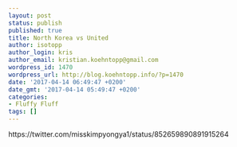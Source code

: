 ```yaml
---
layout: post
status: publish
published: true
title: North Korea vs United
author: isotopp
author_login: kris
author_email: kristian.koehntopp@gmail.com
wordpress_id: 1470
wordpress_url: http://blog.koehntopp.info/?p=1470
date: '2017-04-14 06:49:47 +0200'
date_gmt: '2017-04-14 05:49:47 +0200'
categories:
- Fluffy Fluff
tags: []
---
```

<p>https://twitter.com/misskimpyongya1/status/852659890891915264</p>
